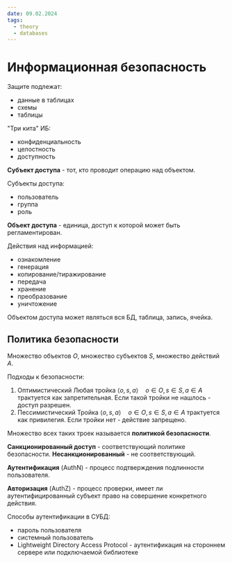 ```yaml
---
date: 09.02.2024
tags:
  - theory
  - databases
---
```

# Информационная безопасность
Защите подлежат:
- данные в таблицах
- схемы
- таблицы

"Три кита" ИБ:
- конфиденциальность
- целостность
- доступность

**Субъект доступа** - тот, кто проводит операцию над объектом.

Субъекты доступа:
- пользователь
- группа
- роль

**Объект доступа** - единица, доступ к которой может быть регламентирован.

Действия над информацией:
- ознакомление
- генерация
- копирование/тиражирование
- передача
- хранение
- преобразование
- уничтожение

Объектом доступа может являться вся БД, таблица, запись, ячейка.

## Политика безопасности
Множество объектов $O$, множество субъектов $S$, множество действий $A$.

Подходы к безопасности:
1. Оптимистический
   Любая тройка $\langle o,s,a\rangle\quad o\in O, s\in S, a\in A$ трактуется как запретительная. Если такой тройки не нашлось - доступ разрешен.
2. Пессимистический
   Тройка $\langle o,s,a\rangle\quad o\in O, s\in S, a\in A$ трактуется как привилегия. Если тройки нет - действие запрещено.

 Множество всех таких троек называется **политикой безопасности**.

**Санкционированный доступ** - соответствующий политике безопасности. **Несанкционированный** - не соответствующий.

**Аутентификация** (AuthN) - процесс подтверждения подлинности пользователя.

**Авторизация** (AuthZ) - процесс проверки, имеет ли аутентифицированный субъект право на совершение конкретного действия.

Способы аутентификации в СУБД:
- пароль пользователя
- системный пользователь
- Lightweight Directory Access Protocol - аутентификация на стороннем сервере или подключаемой библиотеке


